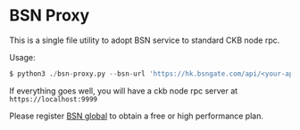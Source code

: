 # BSN Proxy

This is a single file utility to adopt BSN service to standard CKB node rpc.

Usage:

```py
$ python3 ./bsn-proxy.py --bsn-url 'https://hk.bsngate.com/api/<your-app-id>/Nervos-Mainnet/rpc' --api-key '<your-api-key>'
```

If everything goes well, you will have a ckb node rpc server at `https://localhost:9999`

Please register [BSN global](https://global.bsnbase.com/) to obtain a free or high performance plan.